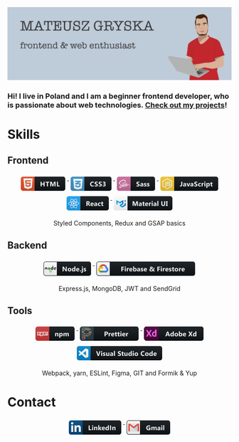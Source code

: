 ![header](header.png)

### Hi! I live in Poland and I am a beginner frontend developer, who is passionate about web technologies. <a target="_blank" href="https://github.com/MateuszGryska?tab=repositories">Check out my projects</a>!

# Skills

## Frontend

<div align="center">
  <a href="#">
    <img src="badges/html.png" alt="html" style="vertical-align:top; margin:6px 4px">
  </a>  
    <a href="#">
    <img src="badges/css3.png" alt="css" style="vertical-align:top; margin:6px 4px">
  </a>  
    <a href="#">
    <img src="badges/sass.png" alt="sass" style="vertical-align:top; margin:6px 4px">
  </a>  
  <a href="#">
    <img src="badges/js.png" alt="javascript" style="vertical-align:top; margin:6px 4px">
  </a>  
  <a href="#">
    <img src="badges/react.png" alt="react" style="vertical-align:top; margin:6px 4px">
  </a>  
    <a href="#">
    <img src="badges/materialui.png" alt="Material UI" style="vertical-align:top; margin:6px 4px">
  </a>

<p>Styled Components, Redux and GSAP basics</p>

</div>

## Backend

<div align="center">
<p>
  </a>  
    <a href="#">
    <img src="badges/nodejs.png" alt="nodejs" style="vertical-align:top; margin:6px 4px">
  </a>  
    </a>  
    <a href="#">
    <img src="badges/firebase.png" alt="firebase" style="vertical-align:top; margin:6px 4px">
  </a>
</p>
<p>Express.js, MongoDB, JWT and SendGrid</p>

</div>

## Tools

<div align="center">

  </a>  
    <a href="#">
    <img src="badges/npm.png" alt="npm" style="vertical-align:top; margin:6px 4px">
  </a>  
    </a>  
    <a href="#">
    <img src="badges/prettier.png" alt="prettier" style="vertical-align:top; margin:6px 4px">
  </a>  
    </a>  
    <a href="#">
    <img src="badges/adobexd.png" alt="adobe xd" style="vertical-align:top; margin:6px 4px">
  </a>  
    </a>  
    <a href="#">
    <img src="badges/visual.png" alt="visual studio code" style="vertical-align:top; margin:6px 4px">
  </a>

<p>Webpack, yarn, ESLint, Figma, GIT and Formik & Yup</p>

</div>

# Contact

<div align="center">

   <a target="_blank" href="https://www.linkedin.com/in/mateusz-gryska/">
    <img src="badges/linkedin.png" alt="linkedin" style="vertical-align:top; margin:6px 4px">
  </a>  
     <a href="mailto: matthew.gryska@gmail.com">
    <img src="badges/gmail.png" alt="gmail" style="vertical-align:top; margin:6px 4px">
  </a>  
</div>
